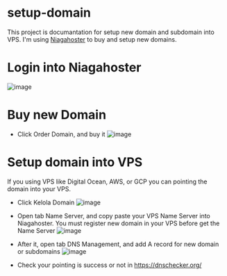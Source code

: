 # setup-domain

This project is documantation for setup new domain and subdomain into VPS. I'm using [Niagahoster](https://www.niagahoster.co.id/) to buy and setup new domains.

# Login into Niagahoster
![image](https://user-images.githubusercontent.com/22932211/125037840-d82a7000-e0be-11eb-92ef-da982b2c1ba0.png)

# Buy new Domain
- Click Order Domain, and buy it
  ![image](https://user-images.githubusercontent.com/22932211/125038460-a1088e80-e0bf-11eb-8e5e-173d22ae8c1d.png)

# Setup domain into VPS

If you using VPS like Digital Ocean, AWS, or GCP you can pointing the domain into your VPS.
- Click Kelola Domain
  ![image](https://user-images.githubusercontent.com/22932211/125038995-3c99ff00-e0c0-11eb-953f-3f87402189aa.png)
  
- Open tab Name Server, and copy paste your VPS Name Server into Niagahoster. You must register new domain in your VPS before get the Name Server
  ![image](https://user-images.githubusercontent.com/22932211/125039705-fb561f00-e0c0-11eb-9c57-b26ae86ee85e.png)

- After it, open tab DNS Management, and add A record for new domain or subdomains
  ![image](https://user-images.githubusercontent.com/22932211/125040168-83d4bf80-e0c1-11eb-99b8-8e058e5f418a.png)

- Check your pointing is success or not in https://dnschecker.org/
